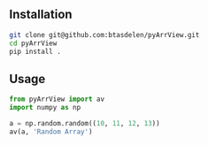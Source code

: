 ## Installation

```bash
git clone git@github.com:btasdelen/pyArrView.git
cd pyArrView
pip install .
```

## Usage

```python
from pyArrView import av
import numpy as np

a = np.random.random((10, 11, 12, 13))
av(a, 'Random Array')
```
